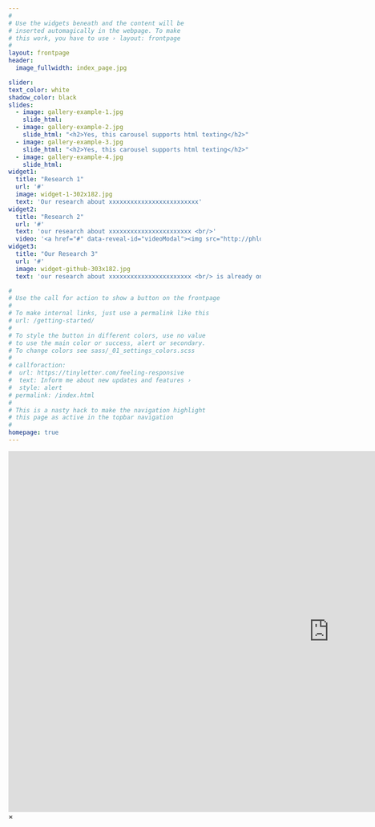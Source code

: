 ```yaml
---
#
# Use the widgets beneath and the content will be
# inserted automagically in the webpage. To make
# this work, you have to use › layout: frontpage
#
layout: frontpage
header:
  image_fullwidth: index_page.jpg

slider:
text_color: white
shadow_color: black
slides: 
  - image: gallery-example-1.jpg
    slide_html:
  - image: gallery-example-2.jpg
    slide_html: "<h2>Yes, this carousel supports html texting</h2>"
  - image: gallery-example-3.jpg
    slide_html: "<h2>Yes, this carousel supports html texting</h2>"
  - image: gallery-example-4.jpg
    slide_html:
widget1:
  title: "Research 1"
  url: '#'
  image: widget-1-302x182.jpg
  text: 'Our research about xxxxxxxxxxxxxxxxxxxxxxxxx'
widget2:
  title: "Research 2"
  url: '#'
  text: 'our research about xxxxxxxxxxxxxxxxxxxxxxx <br/>'
  video: '<a href="#" data-reveal-id="videoModal"><img src="http://phlow.github.io/feeling-responsive/images/start-video-feeling-responsive-302x182.jpg" width="302" height="182" alt=""/></a>'
widget3:
  title: "Our Research 3"
  url: '#'
  image: widget-github-303x182.jpg
  text: 'our research about xxxxxxxxxxxxxxxxxxxxxxx <br/> is already online!'

#
# Use the call for action to show a button on the frontpage
#
# To make internal links, just use a permalink like this
# url: /getting-started/
#
# To style the button in different colors, use no value
# to use the main color or success, alert or secondary.
# To change colors see sass/_01_settings_colors.scss
#
# callforaction:
#  url: https://tinyletter.com/feeling-responsive
#  text: Inform me about new updates and features ›
#  style: alert
# permalink: /index.html
#
# This is a nasty hack to make the navigation highlight
# this page as active in the topbar navigation
#
homepage: true
---
```



<div id="videoModal" class="reveal-modal large" data-reveal="">
  <div class="flex-video widescreen vimeo" style="display: block;">
    <iframe width="1280" height="720" src="https://www.youtube.com/embed/3b5zCFSmVvU" frameborder="0" allowfullscreen></iframe>
  </div>
  <a class="close-reveal-modal">&#215;</a>
</div>